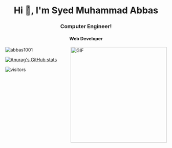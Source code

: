 <h1 align="center">Hi 👋, I'm Syed Muhammad Abbas</h1>
<h3 align="center">Computer Engineer!</h3>
<h4 align="center">Web Developer</h3>
</p>
<img align="right" alt="GIF" src="https://camo.githubusercontent.com/5ead691fd547595a2714fb04ddc86273a386d4f053001edda5c42678b52f4262/68747470733a2f2f6d656469612e67697068792e636f6d2f6d656469612f4c384b36326954446b7a4758362f67697068792e676966" width="300px" data-canonical-src="https://media.giphy.com/media/L8K62iTDkzGX6/giphy.gif" style="max-width:100%;">

</p>
<img src="https://camo.githubusercontent.com/3e44662364023a6a769b564f9ba06e64e8ab671670d352fe327be24cdadb5f91/68747470733a2f2f6769746875622d726561646d652d73746174732e76657263656c2e6170702f6170692f746f702d6c616e67732f3f757365726e616d653d4d6f6873696e72617a6161266c61796f75743d636f6d70616374" alt="abbas1001" data-canonical-src="https://github-readme-stats.vercel.app/api/top-langs/?username=Mohsinrazaa&amp;layout=compact" style="max-width:100%;">
  
[![Anurag's GitHub stats](https://github-readme-stats.vercel.app/api?username=abbas1001)](https://github.com/anuraghazra/github-readme-stats)

![visitors](https://visitor-badge.laobi.icu/badge?page_id=smabbas.abbas)





